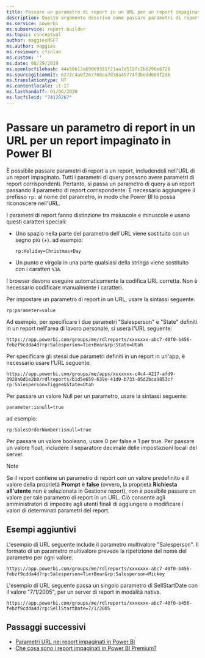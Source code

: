 ```yaml
---
title: Passare un parametro di report in un URL per un report impaginato - Generatore report di Power BI
description: Questo argomento descrive come passare parametri di report a un report, includendoli nell'URL di un report impaginato.
ms.service: powerbi
ms.subservice: report-builder
ms.topic: conceptual
author: maggiesMSFT
ms.author: maggies
ms.reviewer: cfinlan
ms.custom: ''
ms.date: 08/29/2019
ms.openlocfilehash: 44e56613a69069351f21aa7d515fc2bb296e6728
ms.sourcegitcommit: 6272c4a0f267708ca7d38a45774f3bedd680f2d6
ms.translationtype: HT
ms.contentlocale: it-IT
ms.lasthandoff: 01/06/2020
ms.locfileid: "74128267"
---
```

# <a name="pass-a-report-parameter-in-a-url-for-a-paginated-report-in-power-bi"></a>Passare un parametro di report in un URL per un report impaginato in Power BI 

È possibile passare parametri di report a un report, includendoli nell'URL di un report impaginato. Tutti i parametri di query possono avere parametri di report corrispondenti. Pertanto, si passa un parametro di query a un report passando il parametro di report corrispondente. È necessario aggiungere il prefisso `rp:` al nome del parametro, in modo che Power BI lo possa riconoscere nell'URL. 

I parametri di report fanno distinzione tra maiuscole e minuscole e usano questi caratteri speciali: 

- Uno spazio nella parte del parametro dell'URL viene sostituito con un segno più (+).  ad esempio: 

    ```rp:Holiday=Christmas+Day```

- Un punto e virgola in una parte qualsiasi della stringa viene sostituito con i caratteri `%3A`.

I browser devono eseguire automaticamente la codifica URL corretta. Non è necessario codificare manualmente i caratteri. 

Per impostare un parametro di report in un URL, usare la sintassi seguente: 

```
rp:parameter=value
```

Ad esempio, per specificare i due parametri "Salesperson" e "State" definiti in un report nell'area di lavoro personale, si userà l'URL seguente: 

```
https://app.powerbi.com/groups/me/rdlreports/xxxxxxx-abc7-40f0-b456-febzf9cdda4d?rp:Salesperson=Tie+Bear&rp:State=Utah 
```

Per specificare gli stessi due parametri definiti in un report in un'app, è necessario usare l'URL seguente: 

```
https://app.powerbi.com/groups/me/apps/xxxxxxx-c4c4-4217-afd9-3920a0d1e2b0/rdlreports/b1d5e659-639e-41d0-b733-05d2bca9853c?rp:Salesperson=Tiggee&State=Utah 
```

Per passare un valore Null per un parametro, usare la sintassi seguente: 

```
parameter:isnull=true
```

ad esempio:

```
rp:SalesOrderNumber:isnull=true
```

Per passare un valore booleano, usare 0 per false e 1 per true. Per passare un valore float, includere il separatore decimale delle impostazioni locali del server.

> [!NOTE]
> Se il report contiene un parametro di report con un valore predefinito e il valore della proprietà **Prompt** è **false** (ovvero, la proprietà **Richiesta all'utente** non è selezionata in Gestione report), non è possibile passare un valore per tale parametro di report in un URL. Ciò consente agli amministratori di impedire agli utenti finali di aggiungere o modificare i valori di determinati parametri del report.

## <a name="additional-examples"></a>Esempi aggiuntivi 

L'esempio di URL seguente include il parametro multivalore "Salesperson". Il formato di un parametro multivalore prevede la ripetizione del nome del parametro per ogni valore. 

```
https://app.powerbi.com/groups/me/rdlreports/xxxxxxx-abc7-40f0-b456-febzf9cdda4d?rp:Salesperson=Tie+Bear&rp:Salesperson=Mickey 
```

L'esempio di URL seguente passa un singolo parametro di SellStartDate con il valore "7/1/2005", per un server di report in modalità nativa.

```
https://app.powerbi.com/groups/me/rdlreports/xxxxxxx-abc7-40f0-b456-febzf9cdda4d?rp:SellStartDate=7/1/2005
```

## <a name="next-steps"></a>Passaggi successivi

- [Parametri URL nei report impaginati in Power BI](report-builder-url-parameters.md)
- [Che cosa sono i report impaginati in Power BI Premium?](paginated-reports-report-builder-power-bi.md)
